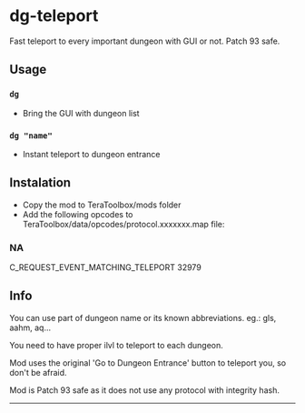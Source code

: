 # dg-teleport
Fast teleport to every important dungeon with GUI or not. Patch 93 safe.

## Usage
### `dg`
- Bring the GUI with dungeon list
### `dg "name"`
- Instant teleport to dungeon entrance

## Instalation
- Copy the mod to TeraToolbox/mods folder
- Add the following opcodes to TeraToolbox/data/opcodes/protocol.xxxxxxx.map file:

### NA
C_REQUEST_EVENT_MATCHING_TELEPORT 32979

## Info
You can use part of dungeon name or its known abbreviations. eg.: gls, aahm, aq...

You need to have proper ilvl to teleport to each dungeon.

Mod uses the original 'Go to Dungeon Entrance' button to teleport you, so don't be afraid.

Mod is Patch 93 safe as it does not use any protocol with integrity hash.


---
